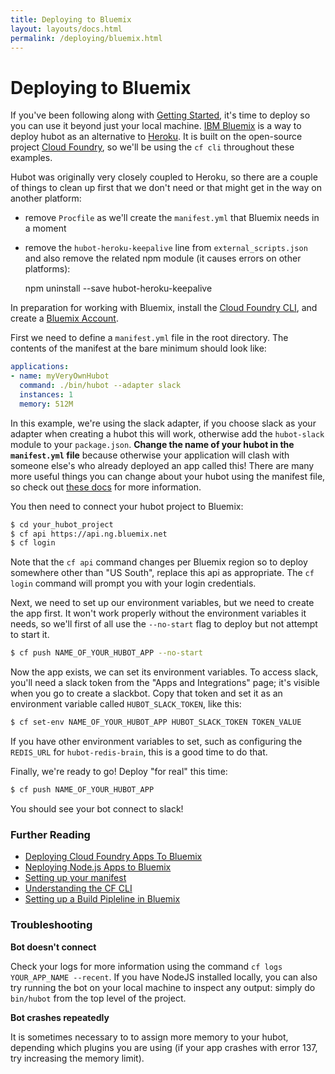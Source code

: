 ```yaml
---
title: Deploying to Bluemix
layout: layouts/docs.html
permalink: /deploying/bluemix.html
---
```


# Deploying to Bluemix

If you've been following along with [Getting Started](../index.html), it's time
to deploy so you can use it beyond just your local machine.
[IBM Bluemix](http://bluemix.net) is a way to deploy hubot as an alternative to
[Heroku](heroku.html). It is built on the open-source project
[Cloud Foundry](https://www.cloudfoundry.org/), so we'll be using the `cf cli`
throughout these examples.

Hubot was originally very closely coupled to Heroku, so there are a couple of
things to clean up first that we don't need or that might get in the way on
another platform:
* remove `Procfile` as we'll create the `manifest.yml` that Bluemix needs in a
 moment
* remove the `hubot-heroku-keepalive` line from `external_scripts.json` and also
 remove the related npm module (it causes errors on other platforms):

  npm uninstall --save hubot-heroku-keepalive

In preparation for working with Bluemix, install the [Cloud Foundry
CLI](https://github.com/cloudfoundry/cli/releases), and create a [Bluemix
Account](http://bluemix.net).

First we need to define a `manifest.yml` file in the root directory. The
contents of the manifest at the bare minimum should look like:

```yml
applications:
- name: myVeryOwnHubot
  command: ./bin/hubot --adapter slack
  instances: 1
  memory: 512M
```

In this example, we're using the slack adapter, if you choose slack as your
adapter when creating a hubot this will work, otherwise add the `hubot-slack`
module to your `package.json`.  **Change the name of your hubot in the
`manifest.yml` file** because otherwise your application will clash with someone
else's who already deployed an app called this!  There are many more useful
things you can change about your hubot using the manifest file, so check out
[these docs](https://docs.cloudfoundry.org/devguide/deploy-apps/manifest.html)
for more information.

You then need to connect your hubot project to Bluemix:

```sh
$ cd your_hubot_project
$ cf api https://api.ng.bluemix.net
$ cf login
```

Note that the `cf api` command changes per Bluemix region so to deploy somewhere
other than "US South", replace this api as appropriate.  The `cf login` command
will prompt you with your login credentials.

Next, we need to set up our environment variables, but we need to create the app
first.  It won't work properly without the environment variables it needs, so
we'll first of all use the `--no-start` flag to deploy but not attempt to start
it.

```sh
$ cf push NAME_OF_YOUR_HUBOT_APP --no-start
```

Now the app exists, we can set its environment variables.  To access slack,
you'll need a slack token from the "Apps and Integrations" page; it's visible
when you go to create a slackbot.  Copy that token and set it as an environment
variable called `HUBOT_SLACK_TOKEN`, like this:

```sh
$ cf set-env NAME_OF_YOUR_HUBOT_APP HUBOT_SLACK_TOKEN TOKEN_VALUE
```

If you have other environment variables to set, such as configuring the
`REDIS_URL` for `hubot-redis-brain`, this is a good time to do that.

Finally, we're ready to go!  Deploy "for real" this time:

```sh
$ cf push NAME_OF_YOUR_HUBOT_APP
```

You should see your bot connect to slack!

### Further Reading

  - [Deploying Cloud Foundry Apps To Bluemix](https://www.ng.bluemix.net/docs/cfapps/runtimes.html)
  - [Neploying Node.js Apps to Bluemix](https://www.ng.bluemix.net/docs/starters/nodejs/index.html)
  - [Setting up your manifest](https://docs.cloudfoundry.org/devguide/deploy-apps/manifest.html)
  - [Understanding the CF CLI](https://www.ng.bluemix.net/docs/cli/reference/cfcommands/index.html)
  - [Setting up a Build Pipleline in Bluemix](https://www.ng.bluemix.net/docs/#services/DeliveryPipeline/index.html#getstartwithCD)

### Troubleshooting

**Bot doesn't connect**

Check your logs for more information using the command `cf logs YOUR_APP_NAME
--recent`.  If you have NodeJS installed locally, you can also try running the
bot on your local machine to inspect any output: simply do `bin/hubot` from the
top level of the project.

**Bot crashes repeatedly**

It is sometimes necessary to to assign more memory to your hubot, depending
which plugins you are using (if your app crashes with error 137, try increasing
the memory limit).

